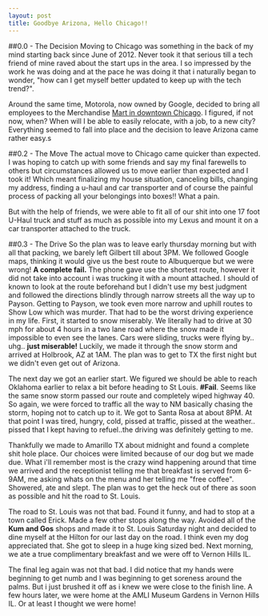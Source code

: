 ```yaml
---
layout: post
title: Goodbye Arizona, Hello Chicago!!
---
```


##0.0 - The Decision
Moving to Chicago was something in the back of my mind starting back since June of 2012. Never took it that serious till a tech friend of mine raved about the start ups in the area. I so impressed by the work he was doing and at the pace he was doing it that i naturally began to wonder, "how can I get myself better updated to keep up with the tech trend?". 

Around the same time, Motorola, now owned by Google, decided to bring all employees to the Merchandise [Mart in downtown Chicago](http://articles.chicagotribune.com/2012-07-26/business/chi-motorola-mobility-leaving-libertyville-for-downtown-chicago-20120726_1_motorola-mobility-kevin-willer-lightbank).  I figured, if not now, when?  When will I be able to easily relocate, with a job, to a new city?  Everything seemed to fall into place and the decision to leave Arizona came rather easy.s

##0.2 - The Move
The actual move to Chicago came quicker than expected.  I was hoping to catch up with some friends and say my final farewells to others but circumstances allowed us to move earlier than expected and I took it!  Which meant finalizing my house situation, canceling bills, changing my address, finding a u-haul and car transporter and of course the painful process of packing all your belongings into boxes!! What a pain. 

But with the help of friends, we were able to fit all of our shit into one 17 foot U-Haul truck and stuff as much as possible into my Lexus and mount it on a car transporter attached to the truck.  

##0.3 - The Drive
So the plan was to leave early thursday morning but with all that packing, we barely left Gilbert till about 3PM.  We followed Google maps, thinking it would give us the best route to Albuquerque but we were wrong!  **A complete fail.**  The phone gave use the shortest route, however it did not take into account i was trucking it with a mount attached. I should of known to look at the route beforehand but I didn't use my best judgment and followed the directions blindly through narrow streets all the way up to Payson. Getting to Payson, we took even more narrow and uphill routes to Show Low which was murder.  That had to be the worst driving experience in my life.  First, it started to snow miserably.  We literally had to drive at 30 mph for about 4 hours in a two lane road where the snow made it impossible to even see the lanes. Cars were sliding, trucks were flying by.. uhg.. **just miserable!**  Luckily, we made it through the snow storm and arrived at Holbrook, AZ at 1AM.  The plan was to get to TX the first night but we didn't even get out of Arizona.  

The next day we got an earlier start.  We figured we should be able to reach Oklahoma earlier to relax a bit before heading to St Louis.  **#Fail**.  Seems like the same snow storm passed our route and completely wiped highway 40.  So again, we were forced to traffic all the way to NM basically chasing the storm, hoping not to catch up to it.  We got to Santa Rosa at about 8PM.  At that point I was tired, hungry, cold, pissed at traffic, pissed at the weather.. pissed that I kept having to refuel..the driving was definitely getting to me.  

Thankfully we made to Amarillo TX about midnight and found a complete shit hole place.  Our choices were limited because of our dog but we made due. What i'll remember most is the crazy wind happening around that time we arrived and the receptionist telling me that breakfast is served from 6-9AM, me asking whats on the menu and her telling me "free coffee".   Showered, ate and slept.  The plan was to get the heck out of there as soon as possible and hit the road to St. Louis.

The road to St. Louis was not that bad.  Found it funny, and had to stop at a town called Erick.  Made a few other stops along the way.  Avoided all of the **Kum and Gos** shops and made it to St. Louis Saturday night and decided to dine myself at the Hilton for our last day on the road.  I think even my dog appreciated that.  She got to sleep in a huge king sized bed.  Next morning, we ate a true complimentary breakfast and we were off to Vernon Hills IL.

The final leg again was not that bad.  I did notice that my hands were beginning to get numb and I was beginning to get soreness around the palms.  But i just brushed it off as i knew we were close to the finish line.   A few hours later, we were home at the AMLI Museum Gardens in Vernon Hills IL.  Or at least I thought we were home! 



